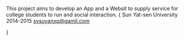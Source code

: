 This project aims to develop an App and a Websit to supply service for college students to run and social interaction.
{
  Sun Yat-sen University
    2014-2015
  sysuyanxp@gamil.com

}
